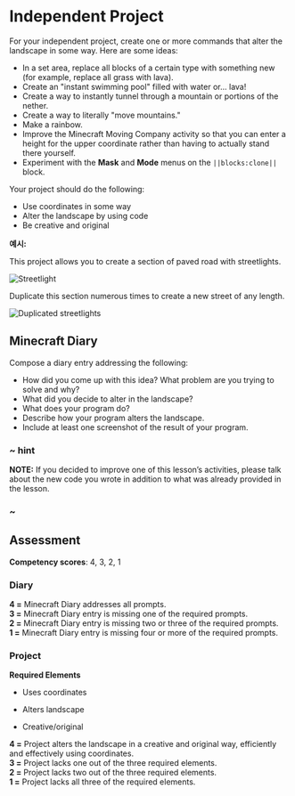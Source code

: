 # Independent Project

For your independent project, create one or more commands that alter the landscape in some way. Here are some ideas:

* In a set area, replace all blocks of a certain type with something new (for example, replace all grass with lava).
* Create an "instant swimming pool" filled with water or... lava!
* Create a way to instantly tunnel through a mountain or portions of the nether.
* Create a way to literally "move mountains."
* Make a rainbow.
* Improve the Minecraft Moving Company activity so that you can enter a height for the upper coordinate rather than having to actually stand there yourself.
* Experiment with the **Mask** and **Mode** menus on the `||blocks:clone||` block.

Your project should do the following:

* Use coordinates in some way
* Alter the landscape by using code
* Be creative and original

**예시:**

This project allows you to create a section of paved road with streetlights.

![Streetlight](/static/courses/csintro/coordinates/street-light.jpg)

Duplicate this section numerous times to create a new street of any length.

![Duplicated streetlights](/static/courses/csintro/coordinates/duplicate-lights.jpg)

## Minecraft Diary

Compose a diary entry addressing the following:

* How did you come up with this idea? What problem are you trying to solve and why?
* What did you decide to alter in the landscape? 
* What does your program do?
* Describe how your program alters the landscape.
* Include at least one screenshot of the result of your program.

### ~ hint

**NOTE:** If you decided to improve one of this lesson’s activities, please talk about the new code you wrote in addition to what was already provided in the lesson.

### ~

## Assessment

**Competency scores**: 4, 3, 2, 1

### Diary

**4 =** Minecraft Diary addresses all prompts.  
**3 =** Minecraft Diary entry is missing one of the required prompts.  
**2 =** Minecraft Diary entry is missing two or three of the required prompts.  
**1 =** Minecraft Diary entry is missing four or more of the required prompts.

### Project

**Required Elements**

* Uses coordinates  
    
* Alters landscape  
    
* Creative/original  
    

**4 =** Project alters the landscape in a creative and original way, efficiently and effectively using coordinates.  
**3 =** Project lacks one out of the three required elements.  
**2 =** Project lacks two out of the three required elements.  
**1 =** Project lacks all three of the required elements.
